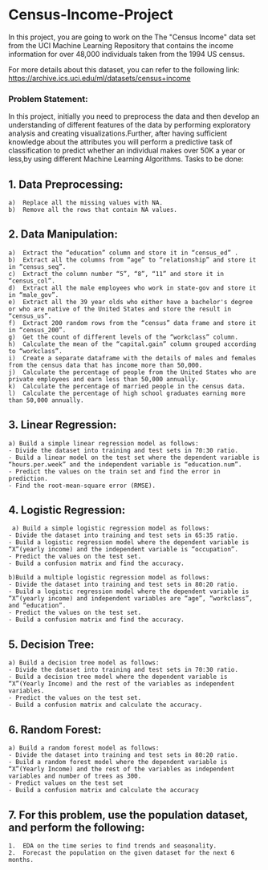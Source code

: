 # Census-Income-Project
In this project, you are going to work on the The "Census Income" data set from the UCI Machine Learning Repository that contains the income information for over 48,000 individuals taken from the 1994 US census.

For more details about this dataset, you can refer to the following link: https://archive.ics.uci.edu/ml/datasets/census+income

### Problem Statement:
In this project, initially you need to preprocess the data and then develop an understanding of different features of the data by performing exploratory analysis and creating visualizations.Further, after having sufficient knowledge about the attributes you will perform a predictive task of classification to predict whether an individual makes over 50K a year or less,by using different Machine Learning Algorithms. 
 Tasks to be done:
 ## 1. Data Preprocessing:
```
a)	Replace all the missing values with NA.
b)	Remove all the rows that contain NA values. 
````
## 2. Data Manipulation:  
```
a)	Extract the “education” column and store it in “census_ed” .
b)	Extract all the columns from “age” to “relationship” and store it in “census_seq”.
c)	Extract the column number “5”, “8”, “11” and store it in “census_col”.
d)	Extract all the male employees who work in state-gov and store it in “male_gov”.
e)	Extract all the 39 year olds who either have a bachelor's degree or who are native of the United States and store the result in “census_us”.
f)	Extract 200 random rows from the “census” data frame and store it in “census_200”.
g)	Get the count of different levels of the “workclass” column.
h)	Calculate the mean of the “capital.gain” column grouped according to “workclass”.
i)	Create a separate dataframe with the details of males and females from the census data that has income more than 50,000. 
j)	Calculate the percentage of people from the United States who are private employees and earn less than 50,000 annually. 
k)	Calculate the percentage of married people in the census data.
l)	Calculate the percentage of high school graduates earning more than 50,000 annually. 
 ```
## 3. Linear Regression:
```
a) Build a simple linear regression model as follows:
- Divide the dataset into training and test sets in 70:30 ratio.
- Build a linear model on the test set where the dependent variable is “hours.per.week” and the independent variable is “education.num”.
- Predict the values on the train set and find the error in prediction. 
- Find the root-mean-square error (RMSE).
 ```
## 4. Logistic Regression:
```
 a) Build a simple logistic regression model as follows:
- Divide the dataset into training and test sets in 65:35 ratio.
- Build a logistic regression model where the dependent variable is “X”(yearly income) and the independent variable is “occupation”.
- Predict the values on the test set.
- Build a confusion matrix and find the accuracy.

b)Build a multiple logistic regression model as follows:
- Divide the dataset into training and test sets in 80:20 ratio.
- Build a logistic regression model where the dependent variable is “X”(yearly income) and independent variables are “age”, “workclass”, and “education”.
- Predict the values on the test set.
- Build a confusion matrix and find the accuracy.
```

## 5. Decision Tree:
```
a) Build a decision tree model as follows:
- Divide the dataset into training and test sets in 70:30 ratio.
- Build a decision tree model where the dependent variable is “X”(Yearly Income) and the rest of the variables as independent variables.
- Predict the values on the test set.
- Build a confusion matrix and calculate the accuracy.
 ```
## 6. Random Forest:
 ```
 a) Build a random forest model as follows:
- Divide the dataset into training and test sets in 80:20 ratio.
- Build a random forest model where the dependent variable is “X”(Yearly Income) and the rest of the variables as independent variables and number of trees as 300.
- Predict values on the test set
- Build a confusion matrix and calculate the accuracy
```
## 7. For this problem, use the population dataset, and perform the following:
```
1.	EDA on the time series to find trends and seasonality.
2.	Forecast the population on the given dataset for the next 6 months. 
```
